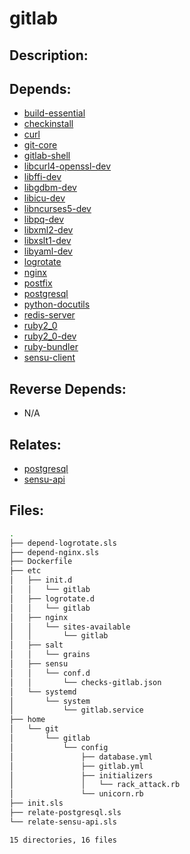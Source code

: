 # gitlab

## Description:



## Depends:

  -  [build-essential](/salt/build-essential)
  -  [checkinstall](/salt/checkinstall)
  -  [curl](/salt/curl)
  -  [git-core](/salt/git-core)
  -  [gitlab-shell](/salt/gitlab-shell)
  -  [libcurl4-openssl-dev](/salt/libcurl4-openssl-dev)
  -  [libffi-dev](/salt/libffi-dev)
  -  [libgdbm-dev](/salt/libgdbm-dev)
  -  [libicu-dev](/salt/libicu-dev)
  -  [libncurses5-dev](/salt/libncurses5-dev)
  -  [libpq-dev](/salt/libpq-dev)
  -  [libxml2-dev](/salt/libxml2-dev)
  -  [libxslt1-dev](/salt/libxslt1-dev)
  -  [libyaml-dev](/salt/libyaml-dev)
  -  [logrotate](/salt/logrotate)
  -  [nginx](/salt/nginx)
  -  [postfix](/salt/postfix)
  -  [postgresql](/salt/postgresql)
  -  [python-docutils](/salt/python-docutils)
  -  [redis-server](/salt/redis-server)
  -  [ruby2_0](/salt/ruby2_0)
  -  [ruby2_0-dev](/salt/ruby2_0-dev)
  -  [ruby-bundler](/salt/ruby-bundler)
  -  [sensu-client](/salt/sensu-client)

## Reverse Depends:

  -  N/A

## Relates:

  -  [postgresql](/salt/postgresql)
  -  [sensu-api](/salt/sensu-api)

## Files:

```bash
.
├── depend-logrotate.sls
├── depend-nginx.sls
├── Dockerfile
├── etc
│   ├── init.d
│   │   └── gitlab
│   ├── logrotate.d
│   │   └── gitlab
│   ├── nginx
│   │   └── sites-available
│   │       └── gitlab
│   ├── salt
│   │   └── grains
│   ├── sensu
│   │   └── conf.d
│   │       └── checks-gitlab.json
│   └── systemd
│       └── system
│           └── gitlab.service
├── home
│   └── git
│       └── gitlab
│           └── config
│               ├── database.yml
│               ├── gitlab.yml
│               ├── initializers
│               │   └── rack_attack.rb
│               └── unicorn.rb
├── init.sls
├── relate-postgresql.sls
└── relate-sensu-api.sls

15 directories, 16 files
```
